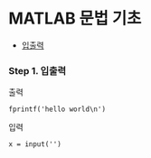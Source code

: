 # MATLAB 문법 기초

* [입출력](/MATLAB/InOutput.md)

### Step 1. 입출력

출력
```
fprintf('hello world\n')
```

입력
```
x = input('')
```
